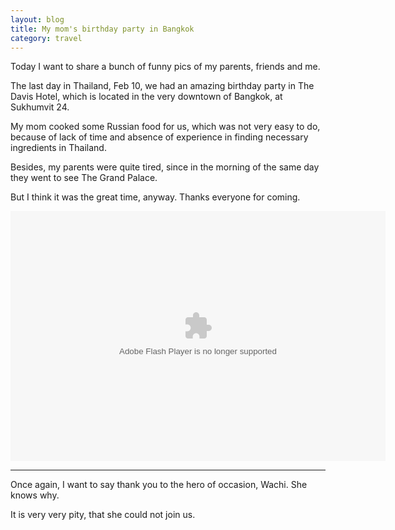 ```yaml
---
layout: blog
title: My mom's birthday party in Bangkok
category: travel
---
```


Today I want to share a bunch of funny pics of my parents, friends and me.

The last day in Thailand, Feb 10, we had an amazing birthday party in The Davis Hotel, which is located
in the very downtown of Bangkok, at Sukhumvit 24.

My mom cooked some Russian food for us, which was not very easy to do, because of lack of time and absence of experience in finding necessary ingredients in Thailand.

Besides, my parents were quite tired, since in the morning of the same day they went to see The Grand Palace.

But I think it was the great time, anyway. Thanks everyone for coming. 

<embed type="application/x-shockwave-flash" src="https://picasaweb.google.com/s/c/bin/slideshow.swf" width="600" height="400" flashvars="host=picasaweb.google.com&hl=ru&feat=flashalbum&RGB=0x000000&feed=https%3A%2F%2Fpicasaweb.google.com%2Fdata%2Ffeed%2Fapi%2Fuser%2F107078042288390309013%2Falbumid%2F5709998024420700865%3Falt%3Drss%26kind%3Dphoto%26authkey%3DGv1sRgCPDLls209t2IxAE%26hl%3Dru" pluginspage="http://www.macromedia.com/go/getflashplayer"></embed>

---

Once again, I want to say thank you to the hero of occasion, Wachi. She knows why. 

It is very very pity, that she could not join us. 